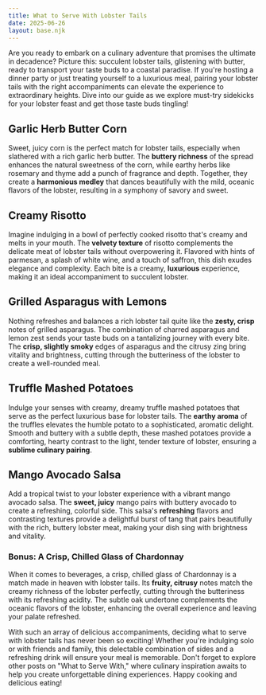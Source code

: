 ```yaml
---
title: What to Serve With Lobster Tails
date: 2025-06-26
layout: base.njk
---
```


Are you ready to embark on a culinary adventure that promises the ultimate in decadence? Picture this: succulent lobster tails, glistening with butter, ready to transport your taste buds to a coastal paradise. If you're hosting a dinner party or just treating yourself to a luxurious meal, pairing your lobster tails with the right accompaniments can elevate the experience to extraordinary heights. Dive into our guide as we explore must-try sidekicks for your lobster feast and get those taste buds tingling!

## **Garlic Herb Butter Corn**
Sweet, juicy corn is the perfect match for lobster tails, especially when slathered with a rich garlic herb butter. The **buttery richness** of the spread enhances the natural sweetness of the corn, while earthy herbs like rosemary and thyme add a punch of fragrance and depth. Together, they create a **harmonious medley** that dances beautifully with the mild, oceanic flavors of the lobster, resulting in a symphony of savory and sweet.

## **Creamy Risotto**
Imagine indulging in a bowl of perfectly cooked risotto that's creamy and melts in your mouth. The **velvety texture** of risotto complements the delicate meat of lobster tails without overpowering it. Flavored with hints of parmesan, a splash of white wine, and a touch of saffron, this dish exudes elegance and complexity. Each bite is a creamy, **luxurious** experience, making it an ideal accompaniment to succulent lobster.

## **Grilled Asparagus with Lemons**
Nothing refreshes and balances a rich lobster tail quite like the **zesty, crisp** notes of grilled asparagus. The combination of charred asparagus and lemon zest sends your taste buds on a tantalizing journey with every bite. The **crisp, slightly smoky** edges of asparagus and the citrusy zing bring vitality and brightness, cutting through the butteriness of the lobster to create a well-rounded meal.

## **Truffle Mashed Potatoes**
Indulge your senses with creamy, dreamy truffle mashed potatoes that serve as the perfect luxurious base for lobster tails. The **earthy aroma** of the truffles elevates the humble potato to a sophisticated, aromatic delight. Smooth and buttery with a subtle depth, these mashed potatoes provide a comforting, hearty contrast to the light, tender texture of lobster, ensuring a **sublime culinary pairing**.

## **Mango Avocado Salsa**
Add a tropical twist to your lobster experience with a vibrant mango avocado salsa. The **sweet, juicy** mango pairs with buttery avocado to create a refreshing, colorful side. This salsa's **refreshing** flavors and contrasting textures provide a delightful burst of tang that pairs beautifully with the rich, buttery lobster meat, making your dish sing with brightness and vitality.

### **Bonus: A Crisp, Chilled Glass of Chardonnay**
When it comes to beverages, a crisp, chilled glass of Chardonnay is a match made in heaven with lobster tails. Its **fruity, citrusy** notes match the creamy richness of the lobster perfectly, cutting through the butteriness with its refreshing acidity. The subtle oak undertone complements the oceanic flavors of the lobster, enhancing the overall experience and leaving your palate refreshed.

With such an array of delicious accompaniments, deciding what to serve with lobster tails has never been so exciting! Whether you're indulging solo or with friends and family, this delectable combination of sides and a refreshing drink will ensure your meal is memorable. Don't forget to explore other posts on "What to Serve With," where culinary inspiration awaits to help you create unforgettable dining experiences. Happy cooking and delicious eating!